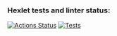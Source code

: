 ### Hexlet tests and linter status:
[![Actions Status](https://github.com/archingvarg/docker-project-74/actions/workflows/hexlet-check.yml/badge.svg)](https://github.com/archingvarg/docker-project-74/actions)
[![Tests](https://github.com/archingvarg/docker-project-74/actions/workflows/push.yml/badge.svg )](https://github.com/archingvarg/docker-project-74/actions/workflows/push.yml )
